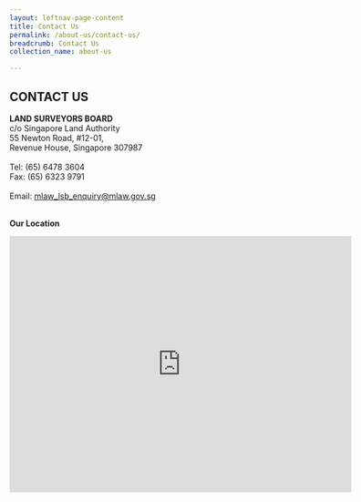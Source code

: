 ```yaml
---
layout: leftnav-page-content
title: Contact Us
permalink: /about-us/contact-us/
breadcrumb: Contact Us
collection_name: about-us 

---
```


CONTACT US
---
**LAND SURVEYORS BOARD** <br>
c/o Singapore Land Authority <br>
55 Newton Road, #12-01,<br>
Revenue House, Singapore 307987<br>
<br>
Tel: (65) 6478 3604<br>
Fax: (65) 6323 9791<br>
<br>
Email: <mlaw_lsb_enquiry@mlaw.gov.sg> <br>
<br> 

**Our Location**

<iframe src="https://www.google.com/maps/embed?pb=!1m18!1m12!1m3!1d3988.760318705756!2d103.83995191546174!3d1.3195134990376067!2m3!1f0!2f0!3f0!3m2!1i1024!2i768!4f13.1!3m3!1m2!1s0x31da19e7aa79e175%3A0x1423374becf8890f!2sRevenue%20House!5e0!3m2!1sen!2ssg!4v1568787118102!5m2!1sen!2ssg" width="600" height="450" frameborder="0" style="border:0;"title="Our Location" alt="Our Location" allowfullscreen=""></iframe>
